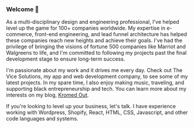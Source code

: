 ### Welcome 👋
As a multi-disciplinary design and engineering professional, I've helped level up the game for 100+ companies worldwide. My expertise in e-commerce, front-end engineering, and lead funnel architecture has helped these companies reach new heights and achieve their goals. I've had the privilege of bringing the visions of fortune 500 companies like Marriot and Walgreens to life, and I'm committed to following my projects past the final development stage to ensure long-term success.

I'm passionate about my work and it drives me every day. Check out The Vice Solutions, my app and web development company, to see some of my latest projects. In my spare time, I also enjoy making music, traveling, and supporting black entrepreneurship and tech. You can learn more about my interests on my blog, [Kromed Out](https://KromedOut.com).

If you're looking to level up your business, let's talk. I have experience working with Wordpress, Shopify, React, HTML, CSS, Javascript, and other code languages and systems.
<!--
**vicesolution/vicesolution** is a ✨ _special_ ✨ repository because its `README.md` (this file) appears on your GitHub profile.

Here are some ideas to get you started:

- 🔭 I’m currently working on ...
- 🌱 I’m currently learning ...
- 👯 I’m looking to collaborate on ...
- 🤔 I’m looking for help with ...
- 💬 Ask me about ...
- 📫 How to reach me: ...
- 😄 Pronouns: ...
- ⚡ Fun fact: ...
-->
